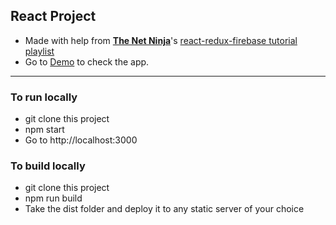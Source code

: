 ## React Project

- Made with help from [**The Net Ninja**](https://www.youtube.com/channel/UCW5YeuERMmlnqo4oq8vwUpg)'s [react-redux-firebase tutorial playlist](https://www.youtube.com/playlist?list=PL4cUxeGkcC9iWstfXntcj8f-dFZ4UtlN3)
- Go to [Demo](https://net-ninja-redux.firebaseapp.com/signin) to check the app.

---

### To run locally

- git clone this project
- npm start
- Go to http://localhost:3000

### To build locally

- git clone this project
- npm run build
- Take the dist folder and deploy it to any static server of your choice
